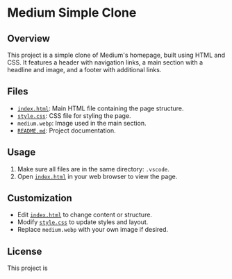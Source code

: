# Medium Simple Clone

## Overview

This project is a simple clone of Medium's homepage, built using HTML and CSS. It features a header with navigation links, a main section with a headline and image, and a footer with additional links.

## Files

- [`index.html`](index.html): Main HTML file containing the page structure.
- [`style.css`](style.css): CSS file for styling the page.
- `medium.webp`: Image used in the main section.
- [`README.md`](README.md): Project documentation.

## Usage

1. Make sure all files are in the same directory: `.vscode`.
2. Open [`index.html`](index.html) in your web browser to view the page.

## Customization

- Edit [`index.html`](index.html) to change content or structure.
- Modify [`style.css`](style.css) to update styles and layout.
- Replace `medium.webp` with your own image if desired.

## License

This project is